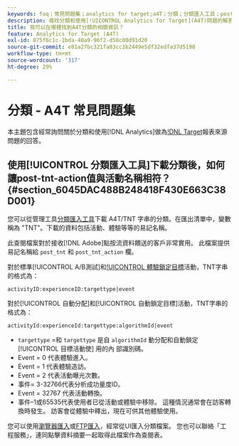 ```yaml
---
keywords: faq；常見問題集；analytics for target;a4T；分類；分類匯入工具；post-tnt-action；事件程式碼
description: 尋找分類和使用[!UICONTROL Analytics for Target](A4T)問題的解答。
title: 我可以在哪裡找到A4T分類的相關資訊？
feature: Analytics for Target (A4T)
exl-id: 875f6c1c-1bda-40a9-96f2-d58c00d91d20
source-git-commit: e81a27bc321fa83cc1b2449e5df32edfa37d5198
workflow-type: tm+mt
source-wordcount: '317'
ht-degree: 29%

---
```


# 分類 - A4T 常見問題集

本主題包含經常詢問關於分類和使用[!DNL Analytics]做為[!DNL Target](A4T)報表來源問題的回答。

## 使用[!UICONTROL 分類匯入工具]下載分類後，如何讓post-tnt-action值與活動名稱相符？ {#section_6045DAC488B248418F430E663C38D001}

您可以從管理工具[分類匯入工具](https://experienceleague.adobe.com/docs/analytics/components/classifications/classifications-importer/c-working-with-saint.html)下載 A4T/TNT 字串的分類。在匯出清單中，變數稱為 &quot;TNT&quot;。下載的資料包括活動、體驗等等的易記名稱。

此查閱檔案對於接收[!DNL Adobe]點按流資料饋送的客戶非常實用。 此檔案提供易記名稱給 `post_tnt` 和 `post_tnt_action` 欄。

對於標準[!UICONTROL A/B測試]和[!UICONTROL 體驗鎖定目標](XT)活動，TNT字串的格式為：

```
activityID:experienceID:targettype|event
```

對於[!UICONTROL 自動分配]和[!UICONTROL 自動鎖定目標]活動，TNT字串的格式為：

```
activityId:experienceId:targettype:algorithmId|event
```

* `targettype` =和 `targettype` 是自 `algorithmId` 動分配和自動鎖定 [!UICONTROL 目標活動使] 用的內  部識別碼。
* Event = 0 代表體驗進入。
* Event = 1 代表體驗造訪。
* Event = 2 代表活動曝光次數。
* 事件= 3-32766代表分析成功量度ID。
* Event = 32767 代表活動轉換。
* 事件–1或65535代表使用者已從活動或體驗中移除。 這種情況通常會在訪客轉換時發生。 訪客會從體驗中釋出，現在可供其他體驗使用。

您可以使用[瀏覽器匯入](https://experienceleague.adobe.com/docs/analytics/components/classifications/classifications-importer/browser-import.html?lang=en)或[FTP匯入](https://experienceleague.adobe.com/docs/analytics/components/classifications/classifications-importer/import-file.html?lang=en)，經常從UI匯入分類檔案。 您也可以聯絡「工程服務」，連同點擊資料摘要一起取得此檔案作為查閱表。
